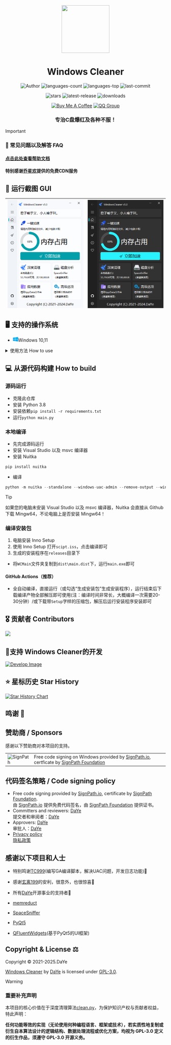 <div align=center>
<img src="logo.png" width="150" height="150">

<h1>Windows Cleaner</h1>

<p>
<img src="https://img.shields.io/badge/Author-DaYe-orange" alt="Author" />
<img src="https://img.shields.io/github/languages/count/darkmatter2048/WindowsCleaner" alt="languages-count" />
<img src="https://img.shields.io/github/languages/top/darkmatter2048/WindowsCleaner?color=yellow" alt="languages-top" />
<img src="https://img.shields.io/github/last-commit/darkmatter2048/WindowsCleaner" alt="last-commit" />
</p>
<p>
<img src="https://img.shields.io/github/stars/darkmatter2048/WindowsCleaner" alt="stars" />
<img src="https://img.shields.io/github/v/release/darkmatter2048/WindowsCleaner" alt="latest-release" />
<img src="https://img.shields.io/github/downloads/darkmatter2048/WindowsCleaner/total" alt="downloads" />
</p>
<p>
<a href="https://dyblog.online/donate"><img src="https://img.shields.io/badge/Donate-Buy%20Me%20A%20Coffee-yellow" alt="Buy Me A Coffee" /></a>
<a href="http://qm.qq.com/cgi-bin/qm/qr?_wv=1027&k=Wgxe7QkwqIYfSkIqIP2hnwGHWKMdZY58&authKey=lam7sd2TUpdZ1VLrIR%2FyQzYYGcO3SDaLqDpIfWNw7hSA8Df0ZiyEWT5Wm3RTA6Rx&noverify=0&group_code=868824052"><img src="https://img.shields.io/badge/QQ群-868824052-blue" alt="QQ Group" /></a>
</p>

<h3>专治C盘爆红及各种不服！</h3>
</div>

> [!IMPORTANT]  
> 
> ### 📢 常见问题以及解答 FAQ
> #### [点击此处查看帮助文档](https://dyblog.online/windowscleaner#faq)
> 
> #### 特别感谢[乔星欢](https://www.qiaoxh.com/?from=dyblog.online)提供的免费CDN服务


## 🎨 运行截图 GUI
| ![show1](readme/s_light.png) | ![show2](readme/s_dark.png) |
|:----------------------:|:----------------------:|

## 🖥 支持的操作系统

- <img src="readme/windows.svg" width="16" height="16" />Windows 10,11

<details>
<summary>
使用方法 How to use
</summary>

### 下载安装包📦

[Windows Cleaner官网：https://wc.dyblog.online](https://wc.dyblog.online)

从[夸克网盘](https://pan.quark.cn/s/03e706cb753a)下载Windows Cleaner(amd64)的安装包。

或从[蓝奏云网盘](https://wwt.lanzn.com/b03xje5uf)下载Windows Cleaner(amd64)的安装包。

密码:4ar1

### 安装
一路Next即可，如果想以后方便打开可以勾选上`创建桌面快捷方式`选项。
</details>

## 💻 从源代码构建 How to build
### 源码运行
- 克隆此仓库
- 安装 Python 3.8
- 安装依赖`pip install -r requirements.txt`
- 运行`python main.py`
### 本地编译
- 先完成源码运行
- 安装 Visual Studio 以及 msvc 编译器
- 安装 Nuitka
```pip
pip install nuitka
```
- 编译
```python
python -m nuitka --standalone --windows-uac-admin --remove-output --windows-console-mode=“disable” --enable-plugins=“pyqt5” --output-dir=“dist” --main=“wincleaner.py” --windows-icon-from-ico=“icon.ico”
```
> [!tip]
>
> 如果您的电脑未安装 Visual Studio 以及 msvc 编译器，Nuitka 会直接从 Github 下载 Mingw64，不论电脑上是否安装 Mingw64！

### 编译安装包
1. 电脑安装 Inno Setup
2. 使用 Inno Setup 打开`scipt.iss`，点击编译即可
3. 生成的安装程序在`releases`目录下

- 将`WCMain`文件夹复制到`dist\main.dist`下，运行`main.exe`即可
#### GitHub Actions（推荐）
- 全自动编译，直接运行（或勾选“生成安装包”生成安装程序），运行结束后下载编译产物全部解压即可使用(注：编译时间非常长，大概编译一次需要20-30分钟）/或下载带`Setup`字样的压缩包，解压后运行安装程序安装即可

## 🎖 贡献者 Contributors

<a href="https://github.com/darkmatter2048/WindowsCleaner/graphs/contributors">
  <img src="https://contrib.rocks/image?repo=darkmatter2048/WindowsCleaner" />
</a>

## 🤝支持 Windows Cleaner的开发

[<img src="https://wc.dyblog.online/images/d.png" alt="Develop Image" style="width: 200px;"/>](https://dyblog.online/donate)

## ⭐ 星标历史 Star History

<a href="https://star-history.com/#darkmatter2048/WindowsCleaner&Date">
 <picture>
   <source media="(prefers-color-scheme: dark)" srcset="https://api.star-history.com/svg?repos=darkmatter2048/WindowsCleaner&type=Date&theme=dark" />
   <source media="(prefers-color-scheme: light)" srcset="https://api.star-history.com/svg?repos=darkmatter2048/WindowsCleaner&type=Date" />
   <img alt="Star History Chart" src="https://api.star-history.com/svg?repos=darkmatter2048/WindowsCleaner&type=Date" />
 </picture>
</a>

## 鸣谢 🥳
## 赞助商 / Sponsors

感谢以下赞助商对本项目的支持。

<table>
  <tr>
    <td>
      <img alt="SignPath" src="https://signpath.org/assets/favicon-50x50.png" />
    </td>
    <td>
    Free code signing on Windows provided by <a href="https://signpath.io">SignPath.io</a>, certficate by <a href="https://signpath.org/">SignPath Foundation</a>
    </td>
  </tr> 
</table>

## 代码签名策略 / Code signing policy

- Free code signing provided by [SignPath.io](https://about.signpath.io/), certificate by [SignPath Foundation](https://signpath.org/).<br/>
  由 [SignPath.io](https://about.signpath.io/) 提供免费代码签名，由 [SignPath Foundation](https://signpath.org/) 提供证书。
- Committers and reviewers: [DaYe](https://github.com/darkmatter2048)<br/>
  提交者和审阅者：[DaYe](https://github.com/darkmatter2048)
- Approvers: [DaYe](https://github.com/darkmatter2048)<br/>
  审批人：[DaYe](https://github.com/darkmatter2048)
- [Privacy policy](./readme/Privacy.md)<br/>
 [隐私政策](./readme/Privacy.md)

## 感谢以下项目和人士

- 特别鸣谢[TC999](https://github.com/TC999)(编写GA编译脚本，解决UAC问题，开发日志功能)🚀

- 感谢[玄离199](https://space.bilibili.com/67079745?from=dyblog.online)的安利，很意外，也很惊喜🥳

- 所有[DaYe](https://dyblog.online/)开源事业的支持者🥳

- [memreduct](https://github.com/henrypp/memreduct)

- [SpaceSniffer](https://www.uderzo.it/main_products/space_sniffer/)

- [PyQt5](https://www.qt.io/)

- [QFluentWidgets](https://qfluentwidgets.com/)(基于PyQt5的UI框架)


## Copyright & License ⚖

Copyright © 2021-2025.DaYe

[Windows Cleaner](https://wc.dyblog.online/) by [DaYe](https://dyblog.online/) is licensed under [GPL-3.0](LICENSE).

> [!warning]
>
> ### 重要补充声明
>
> 本项目的核心价值在于深度清理算法[clean.py](clean.py)，为保护知识产权与贡献者权益，特此声明：
>
> **任何功能等效的实现（无论使用何种编程语言、框架或技术），若实质性地复制或衍生自本算法设计的逻辑结构、数据处理流程或优化方案，均视为 GPL-3.0 定义的衍生作品，须遵守 GPL-3.0 开源义务。**
